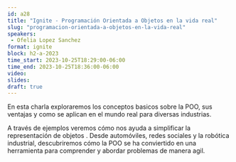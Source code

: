 ```yaml
---
id: a28
title: "Ignite - Programación Orientada a Objetos en la vida real"
slug: "programacion-orientada-a-objetos-en-la-vida-real"
speakers:
 - Ofelia Lopez Sanchez
format: ignite
block: h2-a-2023
time_start: 2023-10-25T18:29:00-06:00
time_end: 2023-10-25T18:36:00-06:00
video:
slides:
draft: true
---
```


En esta charla exploraremos los conceptos basicos sobre la POO, sus ventajas y como se aplican en el mundo real para diversas industrias.

A través de ejemplos veremos cómo nos ayuda a simplificar la representación de objetos . Desde automóviles, redes sociales y la robótica industrial, descubriremos cómo la POO se ha conviertido en una herramienta para comprender y abordar problemas de manera agil.
